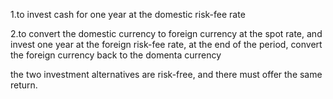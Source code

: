 1.to invest cash for one year at the domestic risk-fee rate

2.to convert the domestic currency to foreign currency at the spot rate,
and invest one year at the foreign risk-fee rate,
at the end of the period, convert the foreign currency back to the domenta currency

the two investment alternatives are risk-free,
and there must offer the same return.
